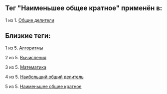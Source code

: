 ## Тег "Наименьшее общее кратное" применён в:

1 из 1. [Общие делители](../Математика/Общие%20делители.md)

## Близкие теги:

1 из 5. [Алгоритмы](./алгоритмы.md)

2 из 5. [Вычисления](./вычисления.md)

3 из 5. [Математика](./математика.md)

4 из 5. [Наибольший общий делитель](./наибольший%20общий%20делитель.md)

5 из 5. [Наименьшее общее кратное](./наименьшее%20общее%20кратное.md)

